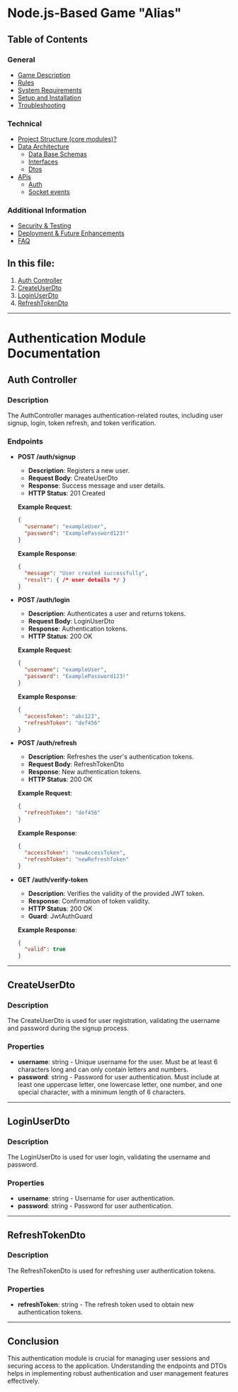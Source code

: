 # Node.js-Based Game "Alias"

## Table of Contents

### General
- [Game Description](#game-description)
- [Rules](#objective)
- [System Requirements](#system-requirements)
- [Setup and Installation](#setup-and-installation)
- [Troubleshooting](#troubleshooting)

### Technical
- [Project Structure (core modules)?](documentation/project-structure.md)
- [Data Architecture](documentation/data-architecture.md)
    - [Data Base Schemas](documentation/data-architecture.md#data-base-schemas)
    - [Interfaces](documentation/data-architecture.md#Interfaces)
    - [Dtos](documentation/data-architecture.md#Dtos)
- [APis](documentation/apis.md)
    - [Auth](documentation/apis.md#auth)
    - [Socket events](documentation/apis.md#socket-events)

### Additional Information
- [Security & Testing](documentation/security.md)
- [Deployment & Future Enhancements](documentation/deployment.md)
- [FAQ](documentation/faq.md)


## In this file:

1. [Auth Controller](#auth-controller)
2. [CreateUserDto](#createuserdto)
3. [LoginUserDto](#loginuserdto)
4. [RefreshTokenDto](#refreshtokendto)

---
# Authentication Module Documentation

## Auth Controller

### Description
The AuthController manages authentication-related routes, including user signup, login, token refresh, and token verification.

### Endpoints

- **POST /auth/signup**
  - **Description**: Registers a new user.
  - **Request Body**: CreateUserDto
  - **Response**: Success message and user details.
  - **HTTP Status**: 201 Created

  **Example Request**:
    ```json
    {
      "username": "exampleUser",
      "password": "ExamplePassword123!"
    }
    ```
  **Example Response**:
    ```json
  {
      "message": "User created successfully",
      "result": { /* user details */ }
  }
    ```
- **POST /auth/login**
  - **Description**: Authenticates a user and returns tokens.
  - **Request Body**: LoginUserDto
  - **Response**: Authentication tokens.
  - **HTTP Status**: 200 OK

  **Example Request**:
    ```json
  {
      "username": "exampleUser",
      "password": "ExamplePassword123!"
  }
    ```
  **Example Response**:
    ```json
  {
      "accessToken": "abc123",
      "refreshToken": "def456"
  }
    ```
- **POST /auth/refresh**
  - **Description**: Refreshes the user's authentication tokens.
  - **Request Body**: RefreshTokenDto
  - **Response**: New authentication tokens.
  - **HTTP Status**: 200 OK

  **Example Request**:
    ```json
  {
      "refreshToken": "def456"
  }
    ```
  **Example Response**:
    ```json
  {
      "accessToken": "newAccessToken",
      "refreshToken": "newRefreshToken"
  }
    ```
- **GET /auth/verify-token**
  - **Description**: Verifies the validity of the provided JWT token.
  - **Response**: Confirmation of token validity.
  - **HTTP Status**: 200 OK
  - **Guard**: JwtAuthGuard

  **Example Response**:
    ```json
  {
      "valid": true
  }
    ```
---

## CreateUserDto

### Description
The CreateUserDto is used for user registration, validating the username and password during the signup process.

### Properties
- **username**: string - Unique username for the user. Must be at least 6 characters long and can only contain letters and numbers.
- **password**: string - Password for user authentication. Must include at least one uppercase letter, one lowercase letter, one number, and one special character, with a minimum length of 6 characters.

---

## LoginUserDto

### Description
The LoginUserDto is used for user login, validating the username and password.

### Properties
- **username**: string - Username for user authentication.
- **password**: string - Password for user authentication.

---

## RefreshTokenDto

### Description
The RefreshTokenDto is used for refreshing user authentication tokens.

### Properties
- **refreshToken**: string - The refresh token used to obtain new authentication tokens.

---

## Conclusion

This authentication module is crucial for managing user sessions and securing access to the application. Understanding the endpoints and DTOs helps in implementing robust authentication and user management features effectively.
